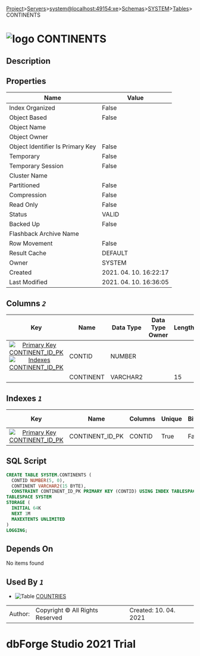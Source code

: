 [Project](../../../../../startpage.md)>[Servers](../../../../Servers.md)>[system@localhost:49154:xe](../../../system@localhost_49154_xe.md)>[Schemas](../../Databases.md)>[SYSTEM](../SYSTEM.md)>[Tables](Tables.md)>CONTINENTS


# ![logo](../../../../../Images/table64.svg) CONTINENTS

## <a name="#Description"></a>Description
> 
## <a name="#Properties"></a>Properties
|Name|Value|
|---|---|
|Index Organized|False|
|Object Based|False|
|Object Name||
|Object Owner||
|Object Identifier Is Primary Key|False|
|Temporary|False|
|Temporary Session|False|
|Cluster Name||
|Partitioned|False|
|Compression|False|
|Read Only|False|
|Status|VALID|
|Backed Up|False|
|Flashback Archive Name||
|Row Movement|False|
|Result Cache|DEFAULT|
|Owner|SYSTEM|
|Created|2021. 04. 10. 16:22:17|
|Last Modified|2021. 04. 10. 16:36:05|


## <a name="#Columns"></a>Columns _`2`_
|Key|Name|Data Type|Data Type Owner|Length|Precision|Scale|Char Used|Not Null|Default|Default On Nulls|Nested Table|Reference|Virtual|Description|
|:---:|---|---|---|---|---|---|---|---|---|---|---|---|---|---|
|[![Primary Key CONTINENT_ID_PK](../../../../../Images/primarykey.svg)](#Indexes)[![Indexes CONTINENT_ID_PK](../../../../../Images/index.svg)](#Indexes)|CONTID|NUMBER|||5|0||True||False|False|False|False||
||CONTINENT|VARCHAR2||15|||Byte|False||False|False|False|False||

## <a name="#Indexes"></a>Indexes _`1`_
|Key|Name|Columns|Unique|Bitmap|Reverse|Unsorted|Visible|Sort Orders|Tablespase|Partitioning|
|:---:|---|---|---|---|---|---|---|---|---|---|
|[![Primary Key CONTINENT_ID_PK](../../../../../Images/primarykey.svg)](#Indexes)|CONTINENT_ID_PK|CONTID|True|False|False|False|True|Asc|SYSTEM|False|

## <a name="#SqlScript"></a>SQL Script
```SQL
CREATE TABLE SYSTEM.CONTINENTS (
  CONTID NUMBER(5, 0),
  CONTINENT VARCHAR2(15 BYTE),
  CONSTRAINT CONTINENT_ID_PK PRIMARY KEY (CONTID) USING INDEX TABLESPACE SYSTEM STORAGE ( INITIAL 64K NEXT 1M MAXEXTENTS UNLIMITED ))
TABLESPACE SYSTEM
STORAGE (
  INITIAL 64K
  NEXT 1M
  MAXEXTENTS UNLIMITED
)
LOGGING;
```

## <a name="#DependsOn"></a>Depends On
No items found

## <a name="#UsedBy"></a>Used By _`1`_
- ![Table](../../../../../Images/table.svg) [COUNTRIES](COUNTRIES.md)


||||
|---|---|---|
|Author: |Copyright © All Rights Reserved|Created: 10. 04. 2021|
# dbForge Studio 2021 Trial